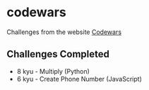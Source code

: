 # codewars
Challenges from the website [Codewars](https://www.codewars.com/) 

## Challenges Completed
* 8 kyu - Multiply (Python)
* 6 kyu - Create Phone Number (JavaScript)
